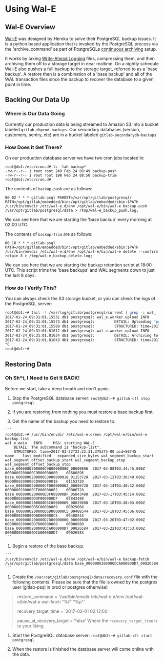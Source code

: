 # Using Wal-E

## Wal-E Overview

[Wal-E][Wal-E] was designed by Heroku to solve their PostgreSQL
backup issues. It is a python based application that is invoked by the PostgreSQL process
via the 'archive_command' as part of PostgreSQLs 
[continuous archiving][PSQL_Archiving] setup.

It works by taking [Write-Ahead Logging][PSQL_WAL]
files, compressing them, and then archiving them off to a storage target in near realtime. 
On a nightly schedule Wal-E also pushes a full backup to the storage target, referred to
as a 'base backup'. A restore then is a combination of a 'base backup' and all of the 
WAL transaction files since the backup to recover the database to a given point in time.

## Backing Our Data Up

### Where is Our Data Going

Currently our production data is being streamed to Amazon S3 into a bucket labeled `gitlab-dbprod-backups`. Our secondary databases (version, customers, sentry, etc) 
are in a bucket labeled `gitlab-secondarydb-backups`.

### How Does it Get There?

On our production database server we have two cron jobs located in:

```
root@db1:/etc/cron.d# ls -lah backup*
-rw-r--r-- 1 root root 249 Feb 24 08:49 backup-push
-rw-r--r-- 1 root root 198 Feb 24 08:50 backup-trim
root@db1:/etc/cron.d#
```

The contents of `backup-push` are as follows:

```cron
00 02 * * * gitlab-psql PGHOST=/var/opt/gitlab/postgresql/ PATH=/opt/gitlab/embedded/bin:/opt/gitlab/embedded/sbin:$PATH /usr/bin/envdir /etc/wal-e.d/env /opt/wal-e/bin/wal-e backup-push /var/opt/gitlab/postgresql/data > /tmp/wal-e_backup_push.log;
```

We can see here that we are starting the 'base backup' every morning at 02:00 UTC.

The contents of `backup-trim` are as follows:

```cron
00 18 * * * gitlab-psql PATH=/opt/gitlab/embedded/bin:/opt/gitlab/embedded/sbin:$PATH /usr/bin/envdir /etc/wal-e.d/env /opt/wal-e/bin/wal-e delete --confirm retain 8 > /tmp/wal-e_backup_delete.log;
```

We can see here that we are starting the backup retention script at 18:00 UTC.
This script trims the 'base backups' and WAL segments down to just the last 8 days.

### How do I Verify This?

You can always check the S3 storage bucket, or you can check the logs of the PostgreSQL server:

```bash
root@db1:~# tail -f /var/log/gitlab/postgresql/current | grep -i wal_
2017-02-24_09:31:01.15531 db1 postgresql: wal_e.worker.upload INFO     MSG: begin archiving a file
2017-02-24_09:31:01.15573 db1 postgresql:         DETAIL: Uploading "pg_xlog/0000000200000BF800000090" to "s3://gitlab-dbprod-backups/db1/wal_005/0000000200000BF800000090.lzo".
2017-02-24_09:31:01.15588 db1 postgresql:         STRUCTURED: time=2017-02-24T09:31:01.153419-00 pid=61703 action=push-wal key=s3://gitlab-dbprod-backups/db1/wal_005/0000000200000BF800000090.lzo prefix=db1/ seg=0000000200000BF800000090 state=begin
2017-02-24_09:31:01.81012 db1 postgresql: wal_e.worker.upload INFO     MSG: completed archiving to a file
2017-02-24_09:31:01.81034 db1 postgresql:         DETAIL: Archiving to "s3://gitlab-dbprod-backups/db1/wal_005/0000000200000BF800000090.lzo" complete at 17302.3KiB/s.
2017-02-24_09:31:01.81043 db1 postgresql:         STRUCTURED: time=2017-02-24T09:31:01.806205-00 pid=61703 action=push-wal key=s3://gitlab-dbprod-backups/db1/wal_005/0000000200000BF800000090.lzo prefix=db1/ rate=17302.3 seg=0000000200000BF800000090 state=complete
^C
root@db1:~#
```

## Restoring Data

### Oh Sh*t, I Need to Get It BACK!

Before we start, take a deep breath and don't panic.

1. Stop the PostgreSQL database server: `root@db2:~# gitlab-ctl stop postgresql`

1. If you are restoring from nothing you must restore a base backup first.

  1. Get the name of the backup you need to restore to.

    ```
    root@db2:~# /usr/bin/envdir /etc/wal-e.d/env /opt/wal-e/bin/wal-e backup-list
    wal_e.main   INFO     MSG: starting WAL-E
        DETAIL: The subcommand is "backup-list".
        STRUCTURED: time=2017-03-22T22:22:31.375375-00 pid=50745
    name	last_modified	expanded_size_bytes	wal_segment_backup_start	wal_segment_offset_backup_start	wal_segment_backup_stop	wal_segment_offset_backup_stop
    base_0000000200000C9B00000000_08600896	2017-03-08T03:44:45.000Z		0000000200000C9B00000000	08600896
    base_0000000200000CD900000018_01153720	2017-03-12T03:36:49.000Z		0000000200000CD900000018	01153720
    base_0000000200000CF000000062_00006728	2017-03-14T03:40:32.000Z		0000000200000CF000000062	00006728
    base_0000000200000D3F000000DF_05843488	2017-03-17T03:45:14.000Z		0000000200000D3F000000DF	05843488
    base_0000000200000D5C00000069_00029088	2017-03-18T03:38:03.000Z		0000000200000D5C00000069	00029088
    base_0000000200000D6D000000C5_09408544	2017-03-19T03:45:06.000Z		0000000200000D6D000000C5	09408544
    base_0000000200000D7D00000060_00000080	2017-03-20T03:47:02.000Z		0000000200000D7D00000060	00000080
    base_0000000200000DCA000000D7_09026584	2017-03-22T03:43:53.000Z		0000000200000DCA000000D7	09026584
    ```

  1. Begin a restore of the base backup.

    ```
    /usr/bin/envdir /etc/wal-e.d/env /opt/wal-e/bin/wal-e backup-fetch /var/opt/gitlab/postgresql/data base_0000000200000DCA000000D7_09026584
    ```

1. Create the `/var/opt/gitlab/postgresql/data/recovery.conf` file with the following contents.
Please be sure that the file is owned by the postgres user (gitlab-psql in prod or postgres otherwise)
 > restore_command = '/usr/bin/envdir /etc/wal-e.d/env /opt/wal-e/bin/wal-e wal-fetch "%f" "%p"'
 > 
 > recovery_target_time = '2017-02-01 02:12:00'
 >  
 > pause_at_recovery_target = 'false'
 Where the `recovery_target_time` is to your liking.

1. Start the PostgreSQL database server:
 `root@db2:~# gitlab-ctl start postgresql`

1. When the restore is finished the database server will come online with the data.



[Wal-E]: https://github.com/wal-e/wal-e
[PSQL_Archiving]: https://www.postgresql.org/docs/9.6/static/continuous-archiving.html
[PSQL_WAL]: https://www.postgresql.org/docs/current/static/wal-intro.html


